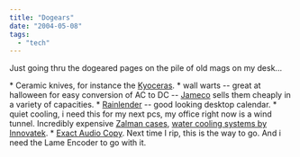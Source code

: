```yaml
---
title: "Dogears"
date: "2004-05-08"
tags: 
  - "tech"
---
```


Just going thru the dogeared pages on the pile of old mags on my desk...

\* Ceramic knives, for instance the [Kyoceras](http://www.kyoceratycom.com/Fineceramics/Products/index.htm). \* wall warts -- great at halloween for easy conversion of AC to DC -- [Jameco](www.jameco.com) sells them cheaply in a variety of capacities. \* [Rainlender](http://www.ipi.fi/~rainy/index.php?pn=projects&project=rainlendar) -- good looking desktop calendar. \* quiet cooling, i need this for my next pcs, my office right now is a wind tunnel. Incredibly expensive [Zalman cases](http://www.zalman.co.kr/), [water cooling systems by Innovatek](http://www.highspeedpc.com/Merchant2/merchant.mv?Screen=PROD&Store_Code=HSPC&Product_Code=H2OKitxxs&Category_Code=Kits). \* [Exact Audio Copy](http://www.exactaudiocopy.de/). Next time I rip, this is the way to go. And i need the Lame Encoder to go with it.
